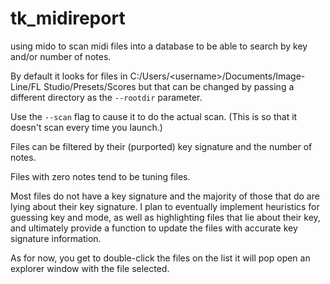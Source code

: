 # tk_midireport
using mido to scan midi files into a database to be able to search by key and/or number of notes.

By default it looks for files in C:/Users/\<username>/Documents/Image-Line/FL Studio/Presets/Scores but that can be changed by passing a different directory as the ``--rootdir`` parameter.

Use the ``--scan`` flag to cause it to do the actual scan. (This is so that it doesn't scan every time you launch.)

Files can be filtered by their (purported) key signature and the number of notes.

Files with zero notes tend to be tuning files.

Most files do not have a key signature and the majority of those that do are lying about their key signature. I plan to eventually implement heuristics for guessing key and mode, as well as highlighting files that lie about their key, and ultimately provide a function to update the files with accurate key signature information.

As for now, you get to double-click the files on the list it will pop open an explorer window with the file selected.
